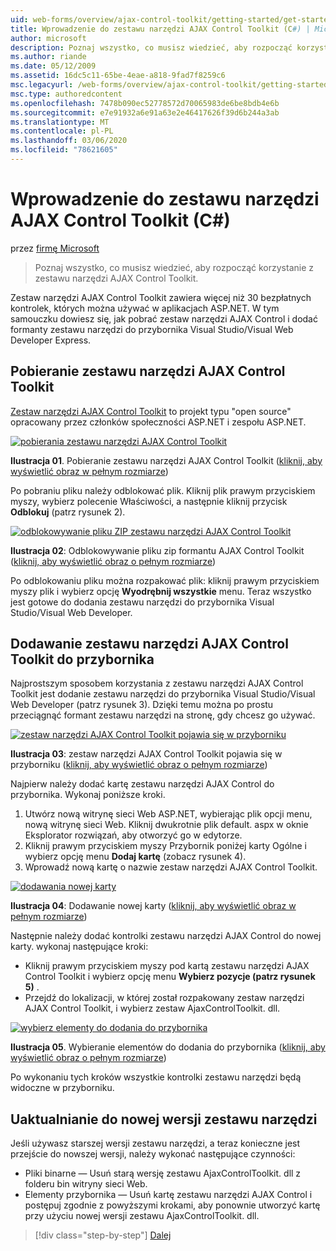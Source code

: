 ```yaml
---
uid: web-forms/overview/ajax-control-toolkit/getting-started/get-started-with-the-ajax-control-toolkit-cs
title: Wprowadzenie do zestawu narzędzi AJAX Control Toolkit (C#) | Microsoft Docs
author: microsoft
description: Poznaj wszystko, co musisz wiedzieć, aby rozpocząć korzystanie z zestawu narzędzi AJAX Control Toolkit.
ms.author: riande
ms.date: 05/12/2009
ms.assetid: 16dc5c11-65be-4eae-a818-9fad7f8259c6
msc.legacyurl: /web-forms/overview/ajax-control-toolkit/getting-started/get-started-with-the-ajax-control-toolkit-cs
msc.type: authoredcontent
ms.openlocfilehash: 7478b090ec52778572d70065983de6be8bdb4e6b
ms.sourcegitcommit: e7e91932a6e91a63e2e46417626f39d6b244a3ab
ms.translationtype: MT
ms.contentlocale: pl-PL
ms.lasthandoff: 03/06/2020
ms.locfileid: "78621605"
---
```

# <a name="get-started-with-the-ajax-control-toolkit-c"></a>Wprowadzenie do zestawu narzędzi AJAX Control Toolkit (C#)

przez [firmę Microsoft](https://github.com/microsoft)

> Poznaj wszystko, co musisz wiedzieć, aby rozpocząć korzystanie z zestawu narzędzi AJAX Control Toolkit.

Zestaw narzędzi AJAX Control Toolkit zawiera więcej niż 30 bezpłatnych kontrolek, których można używać w aplikacjach ASP.NET. W tym samouczku dowiesz się, jak pobrać zestaw narzędzi AJAX Control i dodać formanty zestawu narzędzi do przybornika Visual Studio/Visual Web Developer Express.

## <a name="downloading-the-ajax-control-toolkit"></a>Pobieranie zestawu narzędzi AJAX Control Toolkit

[Zestaw narzędzi AJAX Control Toolkit](http://devexpress.com/act) to projekt typu "open source" opracowany przez członków społeczności ASP.NET i zespołu ASP.NET. 

[![pobierania zestawu narzędzi AJAX Control Toolkit](get-started-with-the-ajax-control-toolkit-cs/_static/image1.jpg)](get-started-with-the-ajax-control-toolkit-cs/_static/image1.png)

**Ilustracja 01**. Pobieranie zestawu narzędzi AJAX Control Toolkit ([kliknij, aby wyświetlić obraz w pełnym rozmiarze](get-started-with-the-ajax-control-toolkit-cs/_static/image2.png))

Po pobraniu pliku należy odblokować plik. Kliknij plik prawym przyciskiem myszy, wybierz polecenie Właściwości, a następnie kliknij przycisk **Odblokuj** (patrz rysunek 2).

[![odblokowywanie pliku ZIP zestawu narzędzi AJAX Control Toolkit](get-started-with-the-ajax-control-toolkit-cs/_static/image2.jpg)](get-started-with-the-ajax-control-toolkit-cs/_static/image3.png)

**Ilustracja 02**: Odblokowywanie pliku zip formantu AJAX Control Toolkit ([kliknij, aby wyświetlić obraz o pełnym rozmiarze](get-started-with-the-ajax-control-toolkit-cs/_static/image4.png))

Po odblokowaniu pliku można rozpakować plik: kliknij prawym przyciskiem myszy plik i wybierz opcję **Wyodrębnij wszystkie** menu. Teraz wszystko jest gotowe do dodania zestawu narzędzi do przybornika Visual Studio/Visual Web Developer.

## <a name="adding-the-ajax-control-toolkit-to-the-toolbox"></a>Dodawanie zestawu narzędzi AJAX Control Toolkit do przybornika

Najprostszym sposobem korzystania z zestawu narzędzi AJAX Control Toolkit jest dodanie zestawu narzędzi do przybornika Visual Studio/Visual Web Developer (patrz rysunek 3). Dzięki temu można po prostu przeciągnąć formant zestawu narzędzi na stronę, gdy chcesz go używać.

[![zestaw narzędzi AJAX Control Toolkit pojawia się w przyborniku](get-started-with-the-ajax-control-toolkit-cs/_static/image3.jpg)](get-started-with-the-ajax-control-toolkit-cs/_static/image5.png)

**Ilustracja 03**: zestaw narzędzi AJAX Control Toolkit pojawia się w przyborniku ([kliknij, aby wyświetlić obraz o pełnym rozmiarze](get-started-with-the-ajax-control-toolkit-cs/_static/image6.png))

Najpierw należy dodać kartę zestawu narzędzi AJAX Control do przybornika. Wykonaj poniższe kroki.

1. Utwórz nową witrynę sieci Web ASP.NET, wybierając plik opcji menu, nową witrynę sieci Web. Kliknij dwukrotnie plik default. aspx w oknie Eksplorator rozwiązań, aby otworzyć go w edytorze.
2. Kliknij prawym przyciskiem myszy Przybornik poniżej karty Ogólne i wybierz opcję menu **Dodaj kartę** (zobacz rysunek 4).
3. Wprowadź nową kartę o nazwie zestaw narzędzi AJAX Control Toolkit.

[![dodawania nowej karty](get-started-with-the-ajax-control-toolkit-cs/_static/image4.jpg)](get-started-with-the-ajax-control-toolkit-cs/_static/image7.png)

**Ilustracja 04**: Dodawanie nowej karty ([kliknij, aby wyświetlić obraz w pełnym rozmiarze](get-started-with-the-ajax-control-toolkit-cs/_static/image8.png))

Następnie należy dodać kontrolki zestawu narzędzi AJAX Control do nowej karty. wykonaj następujące kroki:

- Kliknij prawym przyciskiem myszy pod kartą zestawu narzędzi AJAX Control Toolkit i wybierz opcję menu **Wybierz pozycje (patrz rysunek 5)** .
- Przejdź do lokalizacji, w której został rozpakowany zestaw narzędzi AJAX Control Toolkit, i wybierz zestaw AjaxControlToolkit. dll.

[![wybierz elementy do dodania do przybornika](get-started-with-the-ajax-control-toolkit-cs/_static/image5.jpg)](get-started-with-the-ajax-control-toolkit-cs/_static/image9.png)

**Ilustracja 05**. Wybieranie elementów do dodania do przybornika ([kliknij, aby wyświetlić obraz o pełnym rozmiarze](get-started-with-the-ajax-control-toolkit-cs/_static/image10.png))

Po wykonaniu tych kroków wszystkie kontrolki zestawu narzędzi będą widoczne w przyborniku.

## <a name="upgrading-to-a-new-version-of-the-toolkit"></a>Uaktualnianie do nowej wersji zestawu narzędzi

Jeśli używasz starszej wersji zestawu narzędzi, a teraz konieczne jest przejście do nowszej wersji, należy wykonać następujące czynności:

- Pliki binarne — Usuń starą wersję zestawu AjaxControlToolkit. dll z folderu bin witryny sieci Web.
- Elementy przybornika — Usuń kartę zestawu narzędzi AJAX Control i postępuj zgodnie z powyższymi krokami, aby ponownie utworzyć kartę przy użyciu nowej wersji zestawu AjaxControlToolkit. dll.

> [!div class="step-by-step"]
> [Dalej](using-ajax-control-toolkit-controls-and-control-extenders-cs.md)
